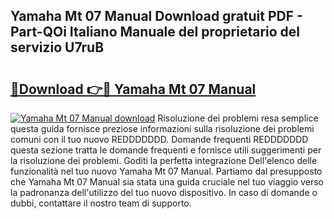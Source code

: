 ## Yamaha Mt 07 Manual Download gratuit PDF - Part-QOi Italiano Manuale del proprietario del servizio U7ruB

# <h2><a href="http://dfdvxa3.blite.top/?on=Yamaha+Mt+07+Manual">🔗Download 👉🔴 Yamaha Mt 07 Manual</a></h2>

[![Yamaha Mt 07 Manual download](https://i.imgur.com/lujVjoI.png)](http://dfdvxa3.blite.top/?on=Yamaha+Mt+07+Manual)
Risoluzione dei problemi resa semplice questa guida fornisce preziose informazioni sulla risoluzione dei problemi comuni con il tuo nuovo REDDDDDDD. Domande frequenti REDDDDDDD questa sezione tratta le domande frequenti e fornisce utili suggerimenti per la risoluzione dei problemi. Goditi la perfetta integrazione Dell'elenco delle funzionalità nel tuo nuovo Yamaha Mt 07 Manual. Partiamo dal presupposto che Yamaha Mt 07 Manual sia stata una guida cruciale nel tuo viaggio verso la padronanza dell'utilizzo del tuo nuovo dispositivo. In caso di domande o dubbi, contattare il nostro team di supporto.
